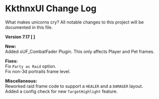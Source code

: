 # KkthnxUI Change Log

What makes unicorns cry?
All notable changes to this project will be documented in this file.

**Version 7.17 [  ]**

**New:**   
Added oUF_CombatFader Plugin. This only affects Player and Pet frames.

**Fixes:**   
Fix `Party as Raid` option.   
Fix non-3d portraits frame level.


**Miscellaneous:**   
Reworked raid frame code to support a `HEALER` and a `DAMAGER` layout.   
Added a config check for new `TargetHighlight` feature.
